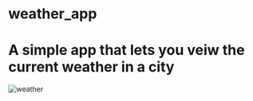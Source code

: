 # weather_app
# A simple app that lets you veiw the current weather in a city
![weather](https://user-images.githubusercontent.com/85600569/127798479-3907c73f-9816-49ca-8066-871e14c68d91.png)
